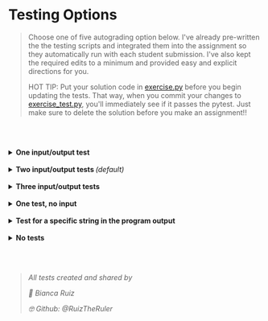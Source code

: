 # Testing Options

> Choose one of five autograding option below. I've already pre-written the the testing scripts and integrated them into the assignment so they automatically run with each student submission. I've also kept the required edits to a minimum and provided easy and explicit directions for you.
>
> HOT TIP: Put your solution code in [exercise.py](../src/exercise.py) before you begin updating the tests. That way, when you commit your changes to [exercise_test.py](../tests/test_exercise.py), you'll immediately see if it passes the pytest. Just make sure to delete the solution before you make an assignment!!

<br><br>
<details>
  <summary><b>One input/output test</b></summary>

> This test will execute your student's program once. You supply the input and expected output. It captures the program output in it's entirety.

```Python
import pytest
import src.exercise

inp_1 = []
out_1 = []

def test_capture_stdout(capsys):
    
    # Load the test input for the program execution:
    def mock_input(s):
        return inp_1.pop(0)
    src.exercise.input = mock_input
    
    # Execute the student program, and capture the output (print statements):
    src.exercise.main()
    out, err = capsys.readouterr()

    # Reformat program output as a list of strings.
    # Each line of output will be a list element, excluding blank newlines.
    out = out.strip().split('\n')
    out = [i for i in out if i]

    # Test the actual program output against the anticipated program output:
    assert out == out_1
```
Paste the code above into [exercise_test.py](../tests/test_exercise.py), then update the following:

- The input (```inp_1```) should be a list of string(s):
    - Exclude any ```input()``` function prompts.
    - Exclude newline characters (```\n```).
    
- The output (```out_1```) should be a list of string(s):
    - Each string in the list should correspond to a complete line of output on the console.
    - Exclude any ```input()``` function prompts (only include ```print()``` function output)
    - Exclude newline characters and blank lines (```\n```).
    
- Example:
  ```Python
   4 inp_1 = ['1']
   5 out_1 = ['1 plus 1 is 2', '1 plus 2 is 3', '1 plus 3 is 4']
  ```

</details>


<br>
<details>
  <summary><b>Two input/output tests </b><i>(default)</i></summary>

> This test will execute your student's program twice. You supply the input and expected output for each execution. It captures the program output in it's entirety.

```Python
import pytest
import src.exercise

inp_1 = []
out_1 = []

inp_2 = []
out_2 = []

# run the test function for each input/output pair
@pytest.mark.parametrize("test_input, expected", [(inp_1, out_1), (inp_2, out_2)])
def test_capture_stdout(capsys, test_input, expected):
    
    # Load the test input for the program execution:
    def mock_input(s):
        return test_input.pop(0)
    src.exercise.input = mock_input
    
    # Execute the student program, and capture the output (print statements):
    src.exercise.main()
    out, err = capsys.readouterr()

    # Reformat program output as a list of strings.
    # Each line of output will be a list element, excluding blank newlines.
    out = out.strip().split('\n')
    out = [i for i in out if i]

    # Test the actual program output against the anticipated program output:
    assert out == expected
```
Paste the code above into [exercise_test.py](../tests/test_exercise.py), then update the following:

- The inputs (```inp_1```, ```inp_2```) should be lists of string(s):
    - Exclude any ```input()``` function prompts.
    - Exclude newline characters (```\n```).
    
- The outputs (```out_1```, ```out_2```) should be lists of string(s):
    - Each string in the list should correspond to a complete line of output on the console.
    - Exclude any ```input()``` function prompts (only include ```print()``` function output)
    - Exclude newline characters and blank lines (```\n```).
    
- Example:
  ```Python
   4 inp_1 = ['1']
   5 out_1 = ['1 plus 1 is 2', '1 plus 2 is 3', '1 plus 3 is 4']
  ```
</details>

<br>

<details>
  <summary><b>Three input/output tests</b></summary>

> This test will execute your student's program three times. You supply the input and expected output for each execution. It captures the program output in it's entirety. 

```Python
import pytest
import src.exercise

inp_1 = []
out_1 = []

inp_2 = []
out_2 = []

inp_3 = []
out_3 = []

# run the test function for each input/output pair
@pytest.mark.parametrize("test_input, expected", [(inp_1, out_1), (inp_2, out_2), (inp_3, out_3)])
def test_capture_stdout(capsys, test_input, expected):
    
    # Load the test input for the program execution:
    def mock_input(s):
        return test_input.pop(0)
    src.exercise.input = mock_input
    
    # Execute the student program, and capture the output (print statements):
    src.exercise.main()
    out, err = capsys.readouterr()

    # Reformat program output as a list of strings.
    # Each line of output will be a list element, excluding blank newlines.
    out = out.strip().split('\n')
    out = [i for i in out if i]

    # Test the actual program output against the anticipated program output:
    assert out == expected
```
Paste the code above into [exercise_test.py](../tests/test_exercise.py), then update the following:

- The inputs (```inp_1```, ```inp_2```, ```inp_3```) should be lists of string(s):
    - Exclude any ```input()``` function prompts.
    - Exclude newline characters (```\n```).
    
- The outputs (```out_1```, ```out_2```, ```out_3```) should be lists of string(s):
    - Each string in the list should correspond to a complete line of output on the console.
    - Exclude any ```input()``` function prompts (only include ```print()``` function output)
    - Exclude newline characters and blank lines (```\n```).
    
- Example:
  ```Python
   4 inp_1 = ['1']
   5 out_1 = ['1 plus 1 is 2', '1 plus 2 is 3', '1 plus 3 is 4']
  ```

</details>

<br>
<details>
  <summary><b>One test, no input</b></summary>

> This test will execute your student's program once. You supply the expected output. It captures the program output in it's entirety. 

```Python
import pytest
import src.exercise

out_1 = []

def test_capture_stdout(capsys):
    
    # Execute the student program, and capture the output (print statements):
    src.exercise.main()
    out, err = capsys.readouterr()

    # Reformat program output as a list of strings.
    # Each line of output will be a list element, excluding blank newlines.
    out = out.strip().split('\n')
    out = [i for i in out if i]

    # Test the actual program output against the anticipated program output:
    assert out == out_1
```
Paste the code above into [exercise_test.py](../tests/test_exercise.py), then update the following:

- The output (```out_1```) should be a list of string(s):
    - Each string in the list should correspond to a complete line of output on the console.
    - Exclude any ```input()``` function prompts (only include ```print()``` function output)
    - Exclude newline characters and blank lines (```\n```).
    
- Example:
  ```Python
   4 out_1 = ['1 plus 1 is 2', '1 plus 2 is 3', '1 plus 3 is 4']
  ```

</details>

<br>
<details>
  <summary><b>Test for a specific string in the program output</b></summary>

> This test will execute your student's program twice. You supply the inputs and the test strings. The test captures the program output in it's entirety. Then it tests if the given string is in the program output.
    
```Python
import pytest
import src.exercise

inp_1 = []
out_1 = ''

inp_2 = []
out_2 = ''

# run the test function for each input/output pair
@pytest.mark.parametrize("test_input, expected", [(inp_1, out_1), (inp_2, out_2)])
def test_capture_stdout(capsys, test_input, expected):
    
    # Load the test input for the program execution:
    def mock_input(s):
        return test_input.pop(0)
    src.exercise.input = mock_input
    
    # Execute the student program, and capture the output (print statements):
    src.exercise.main()
    out, err = capsys.readouterr()

    # Test the actual program output against the anticipated program output:
    assert expected in out
```
Paste the code above into [exercise_test.py](../tests/test_exercise.py), then update the following:

- The inputs (```inp_1```, ```inp_2```) should be lists of string(s):
    - Exclude any ```input()``` function prompts.
    - Exclude newline characters (```\n```).
    
- The outputs (```out_1```, ```out_2```) should be the test strings:
    - They should be a single string, enclosed in quotes.
    
- Example:
  ```Python
   4 inp_1 = ['1']
   5 out_1 = 'One'
  ```

  <br>
</details>

<br>
<details>
  <summary><b>No tests</b></summary>

> This test will not execute your student's program. It will only "lint" the program and check for syntax errors.
    
- Delete the [tests directory](../delete/Feature-No-Tests/tests) in its entirety



  <br>
</details>


<br><br>

> *All tests created and shared by*
>
> *:purple_heart:  Bianca Ruiz*
>
> *:nerd_face:   Github:  @RuizTheRuler*
